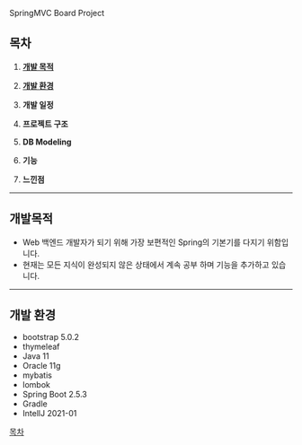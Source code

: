 SpringMVC Board Project
## 목차
1. [**개발 목적**](https://github.com/hsp0404/SpringMVCBoard/new/master?readme=1#%EA%B0%9C%EB%B0%9C%EB%AA%A9%EC%A0%81)

2. [**개발 환경**](https://github.com/hsp0404/SpringMVCBoard/new/master?readme=1#%EA%B0%9C%EB%B0%9C-%ED%99%98%EA%B2%BD)

3. **개발 일정**

4. **프로젝트 구조**

5. **DB Modeling**

6. **기능**

7. **느낀점**
---
## 개발목적
* Web 백엔드 개발자가 되기 위해 가장 보편적인 Spring의 기본기를 다지기 위함입니다.
* 현재는 모든 지식이 완성되지 않은 상태에서 계속 공부 하며 기능을 추가하고 있습니다.
---
## 개발 환경
* bootstrap 5.0.2
* thymeleaf 
* Java 11
* Oracle 11g
* mybatis
* lombok
* Spring Boot 2.5.3
* Gradle
* IntellJ 2021-01


[목차](https://github.com/hsp0404/SpringMVCBoard/new/master?readme=1#%EB%AA%A9%EC%B0%A8)
